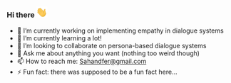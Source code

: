 ### Hi there <img src="https://raw.githubusercontent.com/ABSphreak/ABSphreak/master/gifs/Hi.gif" width="25px">

- 🔭 I’m currently working on implementing empathy in dialogue systems
- 🌱 I’m currently learning a lot!
- 👯 I’m looking to collaborate on persona-based dialogue systems
- 💬 Ask me about anything you want (nothing too weird though)
- 📫 How to reach me: Sahandfer@gmail.com
- ⚡ Fun fact: there was supposed to be a fun fact here...
<!--
**Sahandfer/Sahandfer** is a ✨ _special_ ✨ repository because its `README.md` (this file) appears on your GitHub profile.
- 🤔 I’m looking for help with ...
![Sahand's github stats](https://github-readme-stats.vercel.app/api?username=Sahandfer&bg_color=0,FF7170,000814&title_color=fff&text_color=B5C0D2)
![Code use](https://github-readme-stats.vercel.app/api/top-langs/?username=Sahandfer&layout=compact&bg_color=0,000814,CA5992&title_color=fff&text_color=B5C0D2)
  -->



